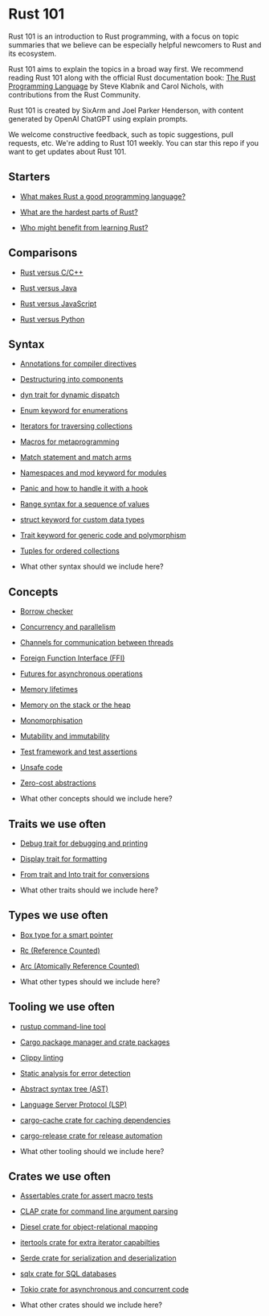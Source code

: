 # Rust 101

Rust 101 is an introduction to Rust programming, with a focus on topic summaries that we believe can be especially helpful newcomers to Rust and its ecosystem.

Rust 101 aims to explain the topics in a broad way first. We recommend reading Rust 101 along with the official Rust documentation book: [The Rust Programming Language](https://doc.rust-lang.org/book/) by Steve Klabnik and Carol Nichols, with contributions from the Rust Community.

Rust 101 is created by SixArm and Joel Parker Henderson, with content generated by OpenAI ChatGPT using explain prompts.

We welcome constructive feedback, such as topic suggestions, pull requests, etc. We're adding to Rust 101 weekly. You can star this repo if you want to get updates about Rust 101.


## Starters

* [What makes Rust a good programming language?](starters/what-makes-rust-a-good-programming-language.md)

* [What are the hardest parts of Rust?](starters/what-are-the-hardest-parts-of-rust.md)

* [Who might benefit from learning Rust?](starters/who-might-benefit-from-learning-rust.md)


## Comparisons

* [Rust versus C/C++](comparisons/rust-versus-c-cpp.md)

* [Rust versus Java](comparisons/rust-versus-java.md)

* [Rust versus JavaScript](comparisons/rust-versus-javascript.md)

* [Rust versus Python](comparisons/rust-versus-python.md)


## Syntax

* [Annotations for compiler directives](syntax/annotations-for-compiler-directives.md)

* [Destructuring into components](syntax/destructuring-into-components.md)

* [dyn trait for dynamic dispatch](syntax/dyn-trait-for-dynamic-dispatch.md)

* [Enum keyword for enumerations](syntax/enum-keyword-for-enumerations.md)

* [Iterators for traversing collections](syntax/iterators-for-traversing-collections.md)

* [Macros for metaprogramming](syntax/macros-for-metaprogramming.md)

* [Match statement and match arms](syntax/match-statement-and-match-arms.md)

* [Namespaces and mod keyword for modules](syntax/namespaces-and-mod-keyword-for-modules.md)

* [Panic and how to handle it with a hook](syntax/panic-and-how-to-handle-it-with-a-hook.md)

* [Range syntax for a sequence of values](syntax/range-syntax-for-a-sequence-of-values.md)

* [struct keyword for custom data types](syntax/struct-keyword-for-custom-data-types.md)

* [Trait keyword for generic code and polymorphism](syntax/trait-keyword-for-generic-code-and-polymorphism.md)

* [Tuples for ordered collections](syntax/tuples-for-ordered-collections.md)

* What other syntax should we include here?


## Concepts

* [Borrow checker](concepts/borrow-checker.md)

* [Concurrency and parallelism](concepts/concurrency-and-parallelism.md)

* [Channels for communication between threads](concepts/channels-for-communication-between-threads.md)

* [Foreign Function Interface (FFI)](concepts/foreign-function-interface-ffi.md)

* [Futures for asynchronous operations](concepts/futures-for-asynchronous-operations.md)

* [Memory lifetimes](concepts/memory-lifetimes.md)

* [Memory on the stack or the heap](concepts/memory-on-the-stack-or-the-heap.md)

* [Monomorphisation](concepts/monomorphisation-of-generic-code.md)

* [Mutability and immutability](mutability-and-immutability.md)

* [Test framework and test assertions](concepts/test-framework-and-test-assertions.md)

* [Unsafe code](concepts/unsafe-code.md)

* [Zero-cost abstractions](concepts/zero-cost-abstractions.md)

* What other concepts should we include here?


## Traits we use often

* [Debug trait for debugging and printing](traits/debug-trait-for-debugging-and-printing.md)

* [Display trait for formatting](traits/display-trait-for-formatting.md)
  
* [From trait and Into trait for conversions](traits/from-trait-and-into-trait-for-conversions.md)
  
* What other traits should we include here?


## Types we use often

* [Box type for a smart pointer](types/box-smart-pointer.md)

* [Rc (Reference Counted)](types/rc-reference-counted.md)

* [Arc (Atomically Reference Counted)](types/arc-atomically-reference-counted.md)

* What other types should we include here?


## Tooling we use often

* [rustup command-line tool](tooling/rustup-command-line-tool.md)

* [Cargo package manager and crate packages](tooling/cargo-package-manager-and-crate-packages.md)

* [Clippy linting](tooling/clippy-linting.md)

* [Static analysis for error detection](tooling/static-analysis-for-error-detection.md)

* [Abstract syntax tree (AST)](tooling/abstract-syntax-tree-ast.md)

* [Language Server Protocol (LSP)](tooling/language-server-protocol-lsp.md)

* [cargo-cache crate for caching dependencies](tooling/cargo-cache-crate-for-caching-dependencies.md)

* [cargo-release crate for release automation](tooling/cargo-release-crate-for-release-automation.md)

* What other tooling should we include here?


## Crates we use often

* [Assertables crate for assert macro tests](crates/assertables-crate-for-assert-macro-tests.md)

* [CLAP crate for command line argument parsing](crates/clap-crate-for-command-line-argument-parsing.md)

* [Diesel crate for object-relational mapping](crates/diesel-crate-for-object-relational-mapping.md)

* [itertools crate for extra iterator capabilties](crates/itertools-crate-for-extra-iterator-capabilties.md)

* [Serde crate for serialization and deserialization](crates/serde-crate-for-serialization-and-deserialization.md)

* [sqlx crate for SQL databases](crates/sqlx-crate-for-sql-databases.md)

* [Tokio crate for asynchronous and concurrent code](crates/tokio-crate-for-asynchronous-and-concurrent-code.md)

* What other crates should we include here?
